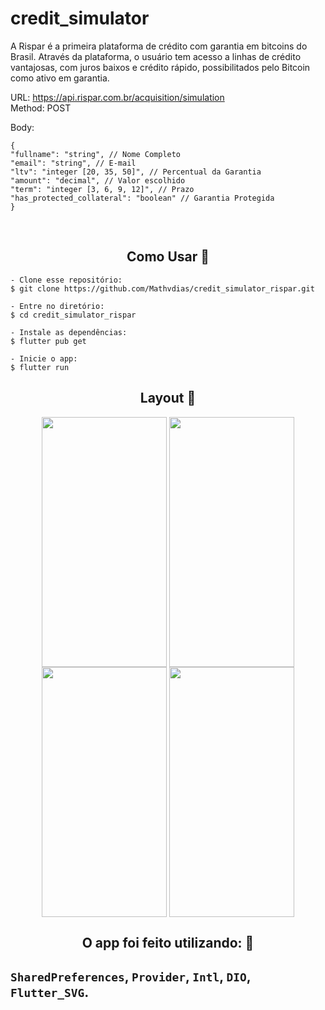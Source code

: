 # credit_simulator

A Rispar é a primeira plataforma de crédito com garantia em bitcoins do Brasil.
Através da plataforma, o usuário tem acesso a linhas de crédito vantajosas, com juros
baixos e crédito rápido, possibilitados pelo Bitcoin como ativo em garantia.

URL: https://api.rispar.com.br/acquisition/simulation<br>
Method: POST

Body:
```
{
"fullname": "string", // Nome Completo
"email": "string", // E-mail
"ltv": "integer [20, 35, 50]", // Percentual da Garantia
"amount": "decimal", // Valor escolhido
"term": "integer [3, 6, 9, 12]", // Prazo
"has_protected_collateral": "boolean" // Garantia Protegida
}
```
<br>
<h2 align="center">Como Usar 🤔</h2>

   ```
   - Clone esse repositório:
   $ git clone https://github.com/Mathvdias/credit_simulator_rispar.git

   - Entre no diretório:
   $ cd credit_simulator_rispar

   - Instale as dependências:
   $ flutter pub get

   - Inicie o app: 
   $ flutter run
   ```

<h2 align="center">Layout 🎨</h2>

<div align="center">
<img align="center" src="https://user-images.githubusercontent.com/74201503/174899863-7bcd1328-c580-43e8-91bc-404fa7349180.png" width="200" height="400"/>
<img align="center" src="https://user-images.githubusercontent.com/74201503/174900134-ec993c74-c91b-4c79-a6e2-aeaa08590f88.png" width="200" height="400"/>
<img align="center" src="https://user-images.githubusercontent.com/74201503/174900164-6924fa61-e101-49cc-a1da-0a4662f5a251.png" width="200" height="400"/>
<img align="center" src="https://user-images.githubusercontent.com/74201503/174900254-2853cace-f8c9-45c2-8440-60512c59a76c.png" width="200" height="400"/>
</div>
<h2 align="center">O app foi feito utilizando: 📖</h2>
<p>
<h2>

`SharedPreferences`, `Provider`, `Intl`, `DIO`, `Flutter_SVG`.
